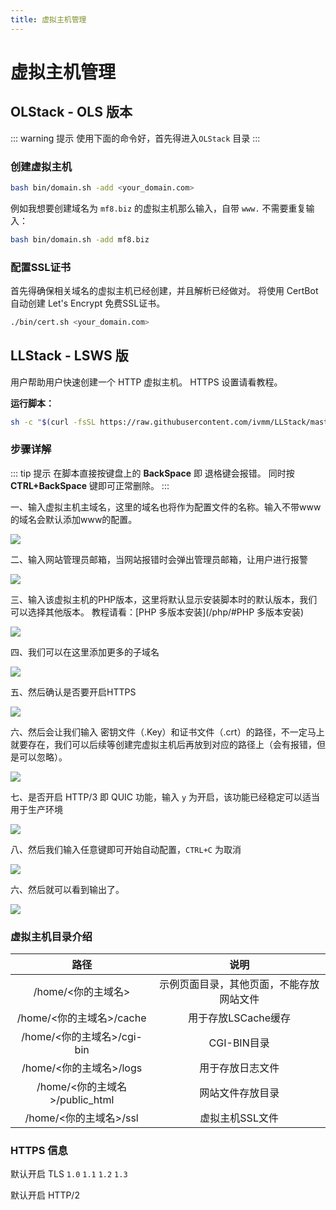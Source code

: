 ```yaml
---
title: 虚拟主机管理
---
```


# 虚拟主机管理

## OLStack - OLS 版本

::: warning 提示
使用下面的命令好，首先得进入`OLStack` 目录
:::

### 创建虚拟主机

```bash
bash bin/domain.sh -add <your_domain.com>
```

例如我想要创建域名为 `mf8.biz` 的虚拟主机那么输入，自带 `www.` 不需要重复输入：

```bash
bash bin/domain.sh -add mf8.biz
```

### 配置SSL证书

首先得确保相关域名的虚拟主机已经创建，并且解析已经做对。 将使用 CertBot 自动创建 Let's Encrypt 免费SSL证书。

```bash
./bin/cert.sh <your_domain.com>
```

## LLStack - LSWS 版

用户帮助用户快速创建一个 HTTP 虚拟主机。 HTTPS 设置请看教程。

**运行脚本：**

```bash
sh -c "$(curl -fsSL https://raw.githubusercontent.com/ivmm/LLStack/master/vhost.sh)"
```

### 步骤详解

::: tip 提示
在脚本直接按键盘上的 **BackSpace** 即 退格键会报错。  同时按 **CTRL+BackSpace** 键即可正常删除。
:::

一、输入虚拟主机主域名，这里的域名也将作为配置文件的名称。输入不带www的域名会默认添加www的配置。

![](https://pics.mf8.biz/picgo20190302231906.png)

二、输入网站管理员邮箱，当网站报错时会弹出管理员邮箱，让用户进行报警

![](https://pics.mf8.biz/picgo20190302231933.png)

三、输入该虚拟主机的PHP版本，这里将默认显示安装脚本时的默认版本，我们可以选择其他版本。  教程请看：[PHP 多版本安装](/php/#PHP 多版本安装) 

![](https://pics.mf8.biz/picgo20190302231949.png)

四、我们可以在这里添加更多的子域名

![](https://pics.mf8.biz/picgo20190302232014.png)

五、然后确认是否要开启HTTPS

![](https://pics.mf8.biz/picgo20190302232316.png)

六、然后会让我们输入 密钥文件（.Key）和证书文件（.crt）的路径，不一定马上就要存在，我们可以后续等创建完虚拟主机后再放到对应的路径上（会有报错，但是可以忽略）。

![](https://pics.mf8.biz/picgo20190302232104.png)

七、是否开启 HTTP/3 即 QUIC 功能，输入 `y` 为开启，该功能已经稳定可以适当用于生产环境

![](https://pics.mf8.biz/picgo20190302231808.png)

八、然后我们输入任意键即可开始自动配置，`CTRL+C` 为取消

![](https://pics.mf8.biz/picgo20190302232148.png)

六、然后就可以看到输出了。

![](https://pics.mf8.biz/picgo20190302232208.png)

### 虚拟主机目录介绍

|          路径          |                   说明                   |
| :--------------------: | :--------------------------------------: |
|       /home/<你的主域名>       | 示例页面目录，其他页面，不能存放网站文件 |
|    /home/<你的主域名>/cache    |           用于存放LSCache缓存            |
|   /home/<你的主域名>/cgi-bin   |               CGI-BIN目录                |
|    /home/<你的主域名>/logs     |             用于存放日志文件             |
| /home/<你的主域名>/public_html |             网站文件存放目录             |
|     /home/<你的主域名>/ssl     |             虚拟主机SSL文件              |

### HTTPS 信息

默认开启 TLS `1.0` `1.1` `1.2` `1.3`

默认开启 HTTP/2
